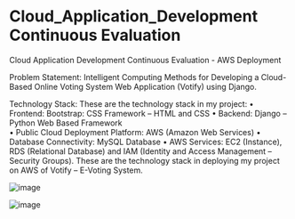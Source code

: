 # Cloud_Application_Development Continuous Evaluation
Cloud Application Development Continuous Evaluation - AWS Deployment

Problem Statement: Intelligent Computing Methods for Developing a Cloud-Based Online Voting System Web Application (Votify) using Django.

Technology Stack: These are the technology stack in my project:
•	Frontend: Bootstrap: CSS Framework – HTML and CSS
•	Backend: Django – Python Web Based Framework  
•	Public Cloud Deployment Platform: AWS (Amazon Web Services)
•	Database Connectivity: MySQL Database
•	AWS Services: EC2 (Instance), RDS (Relational Database) and IAM (Identity and Access Management – Security Groups).
These are the technology stack in deploying my project on AWS of Votify – E-Voting System.

![image](https://user-images.githubusercontent.com/110025521/232314859-46b5cf40-7fdb-4db6-a0e9-27af16c6bbcd.png)

![image](https://user-images.githubusercontent.com/110025521/232314897-0336b0a8-b41c-4af4-8750-a4cc578ec95f.png)
